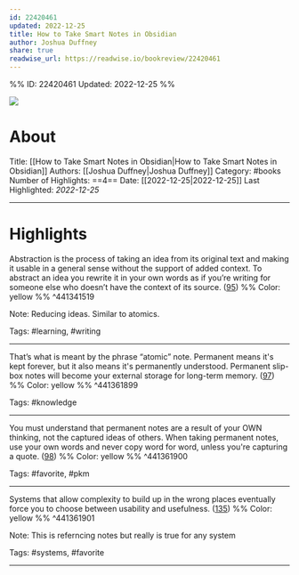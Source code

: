 ```yaml
---
id: 22420461
updated: 2022-12-25
title: How to Take Smart Notes in Obsidian
author: Joshua Duffney
share: true
readwise_url: https://readwise.io/bookreview/22420461
---
```


%%
ID: 22420461
Updated: 2022-12-25
%%

![]( https://m.media-amazon.com/images/I/61oJH2HG2AL._SY500.jpg)

# About
Title: [[How to Take Smart Notes in Obsidian|How to Take Smart Notes in Obsidian]]
Authors: [[Joshua Duffney|Joshua Duffney]]
Category: #books
Number of Highlights: ==4==
Date: [[2022-12-25|2022-12-25]]
Last Highlighted: *2022-12-25*

---

# Highlights

Abstraction is the process of taking an idea from its original text and making it usable in a general sense without the support of added context. To abstract an idea you rewrite it in your own words as if you’re writing for someone else who doesn’t have the context of its source. ([95](https://readwise.io/to_kindle?action=open&asin=B0B9R1BG72&location=95)) %% Color: yellow %% ^441341519

Note: Reducing ideas. Similar to atomics.

Tags: #learning, #writing

---
That’s what is meant by the phrase “atomic” note. Permanent means it's kept forever, but it also means it's permanently understood. Permanent slip-box notes will become your external storage for long-term memory. ([97](https://readwise.io/to_kindle?action=open&asin=B0B9R1BG72&location=97)) %% Color: yellow %% ^441361899

Tags: #knowledge

---
You must understand that permanent notes are a result of your OWN thinking, not the captured ideas of others. When taking permanent notes, use your own words and never copy word for word, unless you're capturing a quote. ([98](https://readwise.io/to_kindle?action=open&asin=B0B9R1BG72&location=98)) %% Color: yellow %% ^441361900

Tags: #favorite, #pkm

---
Systems that allow complexity to build up in the wrong places eventually force you to choose between usability and usefulness. ([135](https://readwise.io/to_kindle?action=open&asin=B0B9R1BG72&location=135)) %% Color: yellow %% ^441361901

Note: This is referncing notes but really is true for any system

Tags: #systems, #favorite

---